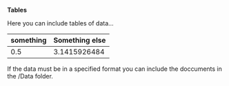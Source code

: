**Tables**

Here you can include tables of data...

| something | Something else |
| :--- | :--- |
| 0.5 | 3.1415926484 |


If the data must be in a specified format you can include the doccuments in the /Data folder.
